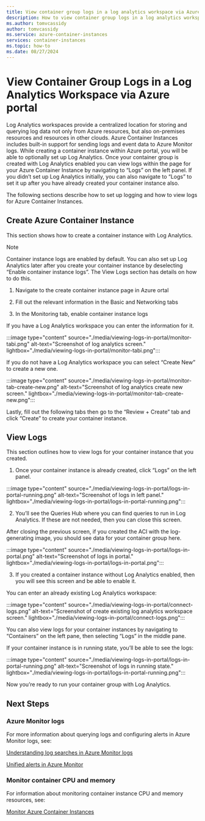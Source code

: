 ```yaml
---
title: View container group logs in a log analytics workspace via Azure portal 
description: How to view container group logs in a log analytics workspace via Aaure portal 
ms.author: tomvcassidy
author: tomvcassidy
ms.service: azure-container-instances
services: container-instances
ms.topic: how-to
ms.date: 08/27/2024
---
```

# View Container Group Logs in a Log Analytics Workspace via Azure portal 

Log Analytics workspaces provide a centralized location for storing and querying log data not only from Azure resources, but also on-premises resources and resources in other clouds. Azure Container Instances includes built-in support for sending logs and event data to Azure Monitor logs. While creating a container instance within Azure portal, you will be able to optionally set up Log Analytics. Once your container group is created with Log Analytics enabled you can view logs within the page for your Azure Container Instance by navigating to “Logs” on the left panel. If you didn’t set up Log Analytics initially, you can also navigate to “Logs” to set it up after you have already created your container instance also. 

The following sections describe how to set up logging and how to view logs for Azure Container Instances. 

## Create Azure Container Instance 

This section shows how to create a container instance with Log Analytics. 

> [!NOTE]
> Container instance logs are enabled by default. You can also set up Log Analytics later after you create your container instance by deselecting “Enable container instance logs”. The View Logs section has details on how to do this. 

1. Navigate to the create container instance page in Azure ortal 

2. Fill out the relevant information in the Basic and Networking tabs 

3. In the Monitoring tab, enable container instance logs 

If you have a Log Analytics workspace you can enter the information for it. 

 :::image type="content" source="./media/viewing-logs-in-portal/monitor-tabi.png" alt-text="Screenshot of log analytics screen." lightbox="./media/viewing-logs-in-portal/monitor-tabi.png":::

If you do not have a Log Analytics workspace you can select “Create New” to create a new one. 

:::image type="content" source="./media/viewing-logs-in-portal/monitor-tab-create-new.png" alt-text="Screenshot of log analytics create new screen." lightbox="./media/viewing-logs-in-portal/monitor-tab-create-new.png":::

Lastly, fill out the following tabs then go to the “Review + Create” tab and click “Create” to create your container instance. 

## View Logs 

This section outlines how to view logs for your container instance that you created. 

1. Once your container instance is already created, click “Logs” on the left panel. 

:::image type="content" source="./media/viewing-logs-in-portal/logs-in-portal-running.png" alt-text="Screenshot of logs in left panel." lightbox="./media/viewing-logs-in-portal/logs-in-portal-running.png":::

2. You’ll see the Queries Hub where you can find queries to run in Log Analytics. If these are not needed, then you can close this screen. 

After closing the previous screen, if you created the ACI with the log-generating image, you should see data for your container group here. 

:::image type="content" source="./media/viewing-logs-in-portal/logs-in-portal.png" alt-text="Screenshot of logs in portal." lightbox="./media/viewing-logs-in-portal/logs-in-portal.png":::
 
3. If you created a container instance without Log Analytics enabled, then you will see this screen and be able to enable it. 

You can enter an already existing Log Analytics workspace: 

 :::image type="content" source="./media/viewing-logs-in-portal/connect-logs.png" alt-text="Screenshot of create existing log analytics workspace screen." lightbox="./media/viewing-logs-in-portal/connect-logs.png":::

You can also view logs for your container instances by navigating to “Containers” on the left pane, then selecting “Logs” in the middle pane. 

If your container instance is in running state, you’ll be able to see the logs: 

 :::image type="content" source="./media/viewing-logs-in-portal/logs-in-portal-running.png" alt-text="Screenshot of logs in running state." lightbox="./media/viewing-logs-in-portal/logs-in-portal-running.png":::

Now you’re ready to run your container group with Log Analytics. 

## Next Steps 

### Azure Monitor logs 

For more information about querying logs and configuring alerts in Azure Monitor logs, see: 

[Understanding log searches in Azure Monitor logs](https://learn.microsoft.com/azure/azure-monitor/logs/log-query-overview)

[Unified alerts in Azure Monitor](https://learn.microsoft.com/azure/azure-monitor/alerts/alerts-overview)

### Monitor container CPU and memory 

For information about monitoring container instance CPU and memory resources, see: 

[Monitor Azure Container Instances](https://learn.microsoft.com/azure/container-instances/monitor-azure-container-instances)

 

 

 

 
